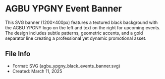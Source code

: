 # AGBU YPGNY Event Banner

This SVG banner (1200×400px) features a textured black background with the AGBU YPGNY logo on the left and text on the right for upcoming events. The design includes subtle patterns, geometric accents, and a gold separator line creating a professional yet dynamic promotional asset. 

## File Info
- Format: SVG (agbu_ypgny_black_events_banner.svg)
- Created: March 11, 2025